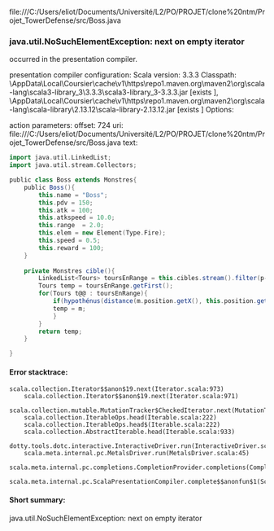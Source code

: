file:///C:/Users/eliot/Documents/Université/L2/PO/PROJET/clone%20ntm/Projet_TowerDefense/src/Boss.java
### java.util.NoSuchElementException: next on empty iterator

occurred in the presentation compiler.

presentation compiler configuration:
Scala version: 3.3.3
Classpath:
<HOME>\AppData\Local\Coursier\cache\v1\https\repo1.maven.org\maven2\org\scala-lang\scala3-library_3\3.3.3\scala3-library_3-3.3.3.jar [exists ], <HOME>\AppData\Local\Coursier\cache\v1\https\repo1.maven.org\maven2\org\scala-lang\scala-library\2.13.12\scala-library-2.13.12.jar [exists ]
Options:



action parameters:
offset: 724
uri: file:///C:/Users/eliot/Documents/Université/L2/PO/PROJET/clone%20ntm/Projet_TowerDefense/src/Boss.java
text:
```scala
import java.util.LinkedList;
import java.util.stream.Collectors;

public class Boss extends Monstres{
    public Boss(){
        this.name = "Boss";
        this.pdv = 150;
        this.atk = 100;
        this.atkspeed = 10.0;
        this.range  = 2.0;
        this.elem = new Element(Type.Fire);
        this.speed = 0.5;
        this.reward = 100;
    }
    
    private Monstres cible(){
        LinkedList<Tours> toursEnRange = this.cibles.stream().filter(p->hypothénus(distance(p.position.getX(),this.position.getX()), distance(p.position.getY(),this.position.getY())) <= this.range).collect(Collectors.toCollection(LinkedList::new));
        Tours temp = toursEnRange.getFirst();
        for(Tours t@@ : toursEnRange){
            if(hypothénus(distance(m.position.getX(), this.position.getX()),distance(m.position.getY(), this.position.getY()))<hypothénus(distance(temp.position.getX(), this.position.getX()),distance(temp.position.getY(), this.position.getY()))){
            temp = m;
            }
        }
        return temp;
    }

}

```



#### Error stacktrace:

```
scala.collection.Iterator$$anon$19.next(Iterator.scala:973)
	scala.collection.Iterator$$anon$19.next(Iterator.scala:971)
	scala.collection.mutable.MutationTracker$CheckedIterator.next(MutationTracker.scala:76)
	scala.collection.IterableOps.head(Iterable.scala:222)
	scala.collection.IterableOps.head$(Iterable.scala:222)
	scala.collection.AbstractIterable.head(Iterable.scala:933)
	dotty.tools.dotc.interactive.InteractiveDriver.run(InteractiveDriver.scala:168)
	scala.meta.internal.pc.MetalsDriver.run(MetalsDriver.scala:45)
	scala.meta.internal.pc.completions.CompletionProvider.completions(CompletionProvider.scala:46)
	scala.meta.internal.pc.ScalaPresentationCompiler.complete$$anonfun$1(ScalaPresentationCompiler.scala:147)
```
#### Short summary: 

java.util.NoSuchElementException: next on empty iterator